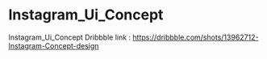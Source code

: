 # Instagram_Ui_Concept
Instagram_Ui_Concept
Dribbble link : https://dribbble.com/shots/13962712-Instagram-Concept-design
